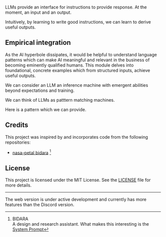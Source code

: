 LLMs provide an interface for instructions to provide response. At the moment, an input and an output.

Intuitively, by learning to write good instructions, we can learn to derive useful outputs.

## Empirical integration  
As the AI hyperbole dissipates, it would be helpful to understand language patterns which can make AI meaningful and relevant in the business of becoming eminently qualified humans. This module delves into foundational, concrete examples which from structured inputs, achieve useful outputs.

We can consider an LLM an inference machine with emergent abilities beyond expectations and training.

We can think of LLMs as patttern matching machines.

Here is a pattern which we can provide.

## Credits

This project was inspired by and incorporates code from the following repositories:

- [nasa-petal bidara](https://github.com/nasa-petal/bidara.git) [^1]  



## License

This project is licensed under the MIT License. See the [LICENSE](LICENSE.md) file for more details.

___
[^1]:  BIDARA  
    A design and research assistant. What makes this interesting is the [System Prompt](https://github.com/nasa-petal/bidara) 

The web version is under active development and currently has more features than the Discord version.
[^2]:  :rocket: [Try the web version](https://nasa-petal.github.io/bidara-deep-chat/) &nbsp; :octocat: [See the repo](https://github.com/nasa-petal/bidara-deep-chat/)
